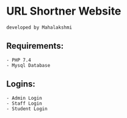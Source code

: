 # URL Shortner Website
    developed by Mahalakshmi

## Requirements:
    - PHP 7.4 
    - Mysql Database


## Logins: 
    - Admin Login 
    - Staff Login 
    - Student Login  

